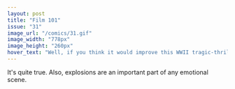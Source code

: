 ```yaml
---
layout: post
title: "Film 101"
issue: "31"
image_url: "/comics/31.gif"
image_width: "778px"
image_height: "260px"
hover_text: "Well, if you think it would improve this WWII tragic-thriller..."
---
```

It's quite true. Also, explosions are an important part of any emotional scene.
